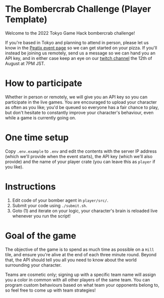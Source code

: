 # The Bombercrab Challenge (Player Template)

Welcome to the 2022 Tokyo Game Hack bombercrab challenge!

If you're based in Tokyo and planning to attend in person, please let us know in the 
[Peatix event page](https://bombercrab-rust-game-hack.peatix.com/view) so we can get started
on your pizza. If you'll instead be joining us remotely, send us a message so we can hand you an API key,
and in either case keep an eye on our [twitch channel](https://www.twitch.tv/rust_bombercrab) the 12th of August
at 7PM JST.

# How to participate

Whether in person or remotely, we will give you an API key so you can participate in the live games. You are encouraged to
upload your character as often as you like; you'd be queued so everyone has a fair chance to play, but don't hesitate
to constantly improve your character's behaviour, even while a game is currently going on.

# One time setup

Copy `.env.example` to `.env` and edit the contents with the server IP address (which we'll provide when the event starts), 
the API key (which we'll also provide) and the name of your player crate (you can leave this as `player` if you like).

# Instructions

1. Edit code of your bomber agent in `player/src/`.
2. Submit your code using `./submit.sh`.
3. Goto (1) and iterate on your logic, your character's brain is 
   reloaded live whenever you run the script!

# Goal of the game

The objective of the game is to spend as much time as possible on a `Hill` tile, and ensure you're alive at the end of each
three minute round. Beyond that, the API should tell you all you need to know about the world surrounding your character.

Teams are cosmetic only; signing up with a specific team name will assign you a color in common with all other players of the 
same team. You can program custom behaviours based on what team your opponents belong to, so feel free to come up with team 
strategies!
